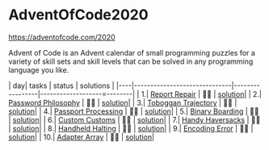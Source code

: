# AdventOfCode2020
https://adventofcode.com/2020



Advent of Code is an Advent calendar of small programming puzzles for a variety of skill sets and skill levels that can be solved in any programming language you like.



| day| tasks                        |  status         | solutions                  |
|----|------------------------------|-----------------|-------------------=--------|
|  1.| [Report Repair][day1]        |  :star2::star2: | [solution](solutions/day01)|
|  2.| [Password Philosophy][day2]  |  :star2::star2: | [solution](solutions/day02)|
|  3.| [Toboggan Trajectory][day3]  |  :star2::star2: | [solution](solutions/day03)|
|  4.| [Passport Processing][day4]  |  :star2::star2: | [solution](solutions/day04)|
|  5.| [Binary Boarding][day5]      |  :star2::star2: | [solution](solutions/day05)|
|  6.| [Custom Customs][day6]       |  :star2::star2: | [solution](solutions/day06)|
|  7.| [Handy Haversacks][day7]     |  :star2::star2: | [solution](solutions/day07)|
|  8.| [Handheld Halting][day8]     |  :star2::star2: | [solution](solutions/day08)|
|  9.| [Encoding Error][day9]       |  :star2::star2: | [solution](solutions/day09)|
| 10.| [Adapter Array][day10]       |  :star2::star2: | [solution](solutions/day10)|

 [day1]: https://adventofcode.com/2020/day/1
 [day2]: https://adventofcode.com/2020/day/2
 [day3]: https://adventofcode.com/2020/day/3
 [day4]: https://adventofcode.com/2020/day/4
 [day5]: https://adventofcode.com/2020/day/5
 [day6]: https://adventofcode.com/2020/day/6
 [day7]: https://adventofcode.com/2020/day/7
 [day8]: https://adventofcode.com/2020/day/8
 [day9]: https://adventofcode.com/2020/day/9
[day10]: https://adventofcode.com/2020/day/10

